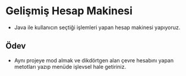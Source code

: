 # Gelişmiş Hesap Makinesi
- Java ile kullanıcın seçtiği işlemleri yapan hesap makinesi yapıyoruz.
## Ödev
- Aynı projeye mod almak ve dikdörtgen alan çevre hesabını yapan metotları yazıp menüde işlevsel hale getiriniz.